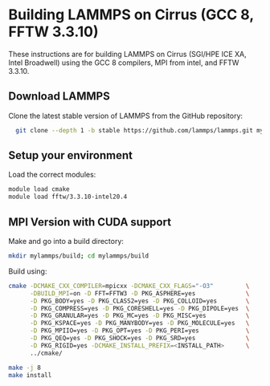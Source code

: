 Building LAMMPS on Cirrus (GCC 8, FFTW 3.3.10)
=============================================================

These instructions are for building LAMMPS on Cirrus (SGI/HPE ICE XA, Intel Broadwell)
using the GCC 8 compilers, MPI from intel, and FFTW 3.3.10.

Download LAMMPS
---------------

Clone the latest stable version of LAMMPS from the GitHub repository:

```bash
  git clone --depth 1 -b stable https://github.com/lammps/lammps.git mylammps
 ```

Setup your environment
----------------------

Load the correct modules:

```bash
module load cmake
module load fftw/3.3.10-intel20.4
```

MPI Version with CUDA support
-----------------------------

Make and go into a build directory:

```bash
mkdir mylammps/build; cd mylammps/build
```

Build using:

```bash
cmake -DCMAKE_CXX_COMPILER=mpicxx -DCMAKE_CXX_FLAGS="-O3"         \
      -DBUILD_MPI=on -D FFT=FFTW3 -D PKG_ASPHERE=yes              \
      -D PKG_BODY=yes -D PKG_CLASS2=yes -D PKG_COLLOID=yes        \
      -D PKG_COMPRESS=yes -D PKG_CORESHELL=yes -D PKG_DIPOLE=yes  \
      -D PKG_GRANULAR=yes -D PKG_MC=yes -D PKG_MISC=yes           \
      -D PKG_KSPACE=yes -D PKG_MANYBODY=yes -D PKG_MOLECULE=yes   \
      -D PKG_MPIIO=yes -D PKG_OPT=yes -D PKG_PERI=yes             \
      -D PKG_QEQ=yes -D PKG_SHOCK=yes -D PKG_SRD=yes              \
      -D PKG_RIGID=yes -DCMAKE_INSTALL_PREFIX=<INSTALL_PATH>      \
      ../cmake/

make -j 8
make install
```
